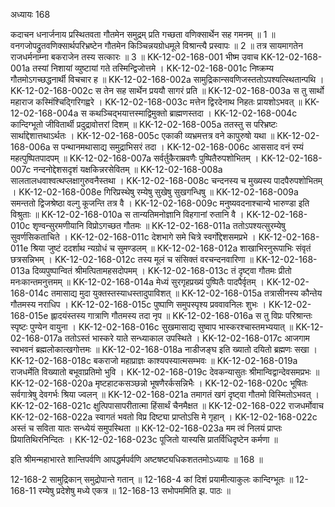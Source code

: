 अध्यायः 168

कदाचन धनार्जनाय प्रस्थितवता गौतमेन समुद्रम् प्रति गच्छता वणिक्सार्थेन सह गमनम् ॥ 1 ॥ वनगजोपद्रुतवणिक्सार्थपरिभ्रष्टेन गौतमेन किञ्चिन्नयग्रोधमूले विश्रान्त्यै प्रस्वापः ॥ 2 ॥ तत्र सायमागतेन राजधर्मनाम्ना बकराजेन तस्य सत्कारः ॥ 3 ॥
KK-12-02-168-001	भीष्म उवाच 
KK-12-02-168-001a	तस्यां निशायां व्युष्टायां गते तस्मिन्द्विजोत्तमे ।
KK-12-02-168-001c	निष्क्रम्य गौतमोऽगच्छद्धनार्थी विचचार ह ॥
KK-12-02-168-002a	सामुद्रिकान्सवणिजस्ततोऽपश्यत्स्थितान्पथि ।
KK-12-02-168-002c	स तेन सह सार्थेन प्रययौ सागरं प्रति ॥
KK-12-02-168-003a	स तु सार्थो महाराज कस्मिंश्चिद्गिरिगह्वरे ।
KK-12-02-168-003c	मत्तेन द्विरदेनाथ निहतः प्रायशोऽभवत् ॥
KK-12-02-168-004a	स कथञ्चिद्भयात्तस्माद्विमुक्तो ब्राह्मणस्तदा ।
KK-12-02-168-004c	कान्दिग्भूतो जीवितार्थी प्रदुद्रावोत्तरां दिशम् ॥
KK-12-02-168-005a	ततस्तु स परिभ्रष्टः सार्थाद्देशात्तथाऽर्थतः ।
KK-12-02-168-005c	एकाकी व्यभ्रमत्तत्र वने कापुरुषो यथा ॥
KK-12-02-168-006a	स पन्थानमथासाद्य समुद्राभिसरं तदा ।
KK-12-02-168-006c	आससाद वनं रम्यं महत्पुष्पितपादपम् ॥
KK-12-02-168-007a	सर्वर्तुकैराम्रवणैः पुष्पितैरुपशोभितम् ।
KK-12-02-168-007c	नन्दनोद्देशसदृशं यक्षकिन्नरसेवितम् ॥
KK-12-02-168-008a	सालतालधवाश्वत्थप्लक्षागुरुवनैस्तथा ।
KK-12-02-168-008c	चन्दनस्य च मुख्यस्य पादपैरुपशोभितम् ।
KK-12-02-168-008e	गिरिप्रस्थेषु रम्येषु सुखेषु सुखगन्धिषु ॥
KK-12-02-168-009a	समन्ततो द्विजश्रेष्ठा वल्गु कूजन्ति तत्र वै ।
KK-12-02-168-009c	मनुष्यवदनाश्चान्ये भारुण्डा इति विश्रुताः ॥
KK-12-02-168-010a	स तान्यतिमनोज्ञानि विहगानां रुतानि वै ।
KK-12-02-168-010c	शृण्वन्सुरमणीयानि विप्रोऽगच्छत गौतमः ॥
KK-12-02-168-011a	ततोऽपश्यत्सुरम्येषु सुवर्णसिकताचिते ।
KK-12-02-168-011c	देशभागे समे चित्रे स्वर्गोद्देशसमप्रभे ।
KK-12-02-168-011e	श्रिया जुष्टं ददर्शाथ न्यग्रोधं च सुमण्डलम् ॥
KK-12-02-168-012a	शाखाभिरनुरूपाभिः संवृतं छत्रसन्निभम् ।
KK-12-02-168-012c	तस्य मूलं च संसिक्तं वरचन्दनवारिणा ॥
KK-12-02-168-013a	दिव्यपुष्पान्वितं श्रीमत्पितामहसदोपमम् ।
KK-12-02-168-013c	तं दृष्ट्वा गौतमः प्रीतो मनःकान्तमनुत्तमम् ॥
KK-12-02-168-014a	मेध्यं सुरगृहप्रख्यं पुष्पितैः पादपैर्वृतम् ।
KK-12-02-168-014c	तमासाद्य मुदा युक्तस्तस्याधस्तादुपाविशत् ॥
KK-12-02-168-015a	तत्रासीनस्य कौन्तेय गौतमस्य नराधिप ।
KK-12-02-168-015c	पुष्पाणि समुपस्पृश्य प्रववावनिलः शुभः ।
KK-12-02-168-015e	ह्लादयंस्तस्य गात्राणि गौतमस्य तदा नृप ॥
KK-12-02-168-016a	स तु विप्रः परिश्रान्तः स्पृष्टः पुण्येन वायुना ।
KK-12-02-168-016c	सुखमासाद्य सुष्वाप भास्करश्चास्तमभ्ययात् ॥
KK-12-02-168-017a	ततोऽस्तं भास्करे याते सन्ध्याकाल उपस्थिते ।
KK-12-02-168-017c	आजगाम स्वभवनं ब्रह्मलोकात्खगोत्तमः ॥
KK-12-02-168-018a	नाडीजङ्घ इति ख्यातो दयितो ब्रह्मणः सखा ।
KK-12-02-168-018c	बकराजो महाप्राज्ञः काश्यपस्यात्मसम्भवः ॥
KK-12-02-168-019a	राजधर्मेति विख्यातो बभूवाप्रतिमो भुवि ।
KK-12-02-168-019c	देवकन्यासुतः श्रीमान्विद्वान्देवसमप्रभः ॥
KK-12-02-168-020a	मृष्टहाटकसञ्छन्नो भूषणैरर्कसन्निभैः ।
KK-12-02-168-020c	भूषितः सर्वगात्रेषु देवगर्भः श्रिया ज्वलन् ॥
KK-12-02-168-021a	तमागतं खगं दृष्ट्वा गौतमो विस्मितोऽभवत् ।
KK-12-02-168-021c	क्षुत्पिपासापरीतात्मा हिंसार्थं चैनमैक्षत ॥
KK-12-02-168-022	राजधर्मोवाच 
KK-12-02-168-022a	स्वागतं भवतो विप्र दिष्ट्या प्राप्तोऽसि मे गृहान् ।
KK-12-02-168-022c	अस्तं च सविता यातः सन्ध्येयं समुपस्थिता ॥
KK-12-02-168-023a	मम त्वं निलयं प्राप्तः प्रियातिथिरनिन्दितः ।
KK-12-02-168-023c	पूजितो यास्यसि प्रातर्विधिदृष्टेन कर्मणा ॥ 

इति श्रीमन्महाभारते शान्तिपर्वणि आपद्धर्मपर्वणि अष्टषष्ट्यधिकशततमोऽध्यायः ॥ 168 ॥

12-168-2 सामुद्रिकान् समुद्रोपान्ते गतान् ॥ 12-168-4 कां दिशं प्रयामीत्याकुलः कान्दिग्भूतः ॥ 12-168-11 रम्येषु प्रदेशेषु मध्ये एकत्र ॥ 12-168-13 सभोपममिति झ. पाठः ॥
